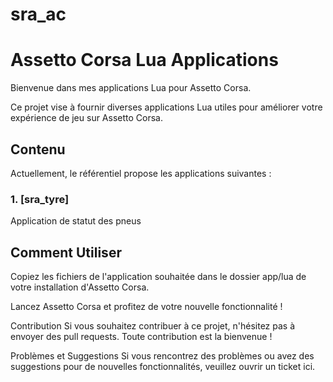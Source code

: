 # sra_ac

# Assetto Corsa Lua Applications

Bienvenue dans mes applications Lua pour Assetto Corsa. 

Ce projet vise à fournir diverses applications Lua utiles pour améliorer votre expérience de jeu sur Assetto Corsa.

## Contenu

Actuellement, le référentiel propose les applications suivantes :

### 1. [sra_tyre]
   Application de statut des pneus


## Comment Utiliser

Copiez les fichiers de l'application souhaitée dans le dossier app/lua de votre installation d'Assetto Corsa.

Lancez Assetto Corsa et profitez de votre nouvelle fonctionnalité !

Contribution
Si vous souhaitez contribuer à ce projet, n'hésitez pas à envoyer des pull requests. Toute contribution est la bienvenue !

Problèmes et Suggestions
Si vous rencontrez des problèmes ou avez des suggestions pour de nouvelles fonctionnalités, veuillez ouvrir un ticket ici.



